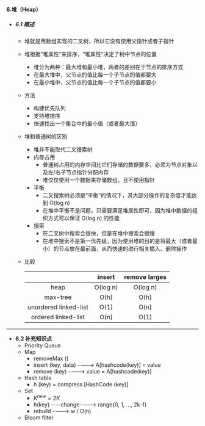 #### 6.堆（Heap）

* ##### 6.1 概述

  * 堆就是用数组实现的二叉树，所以它没有使用父指针或者子指针

  * 堆根据“堆属性”来排序，“堆属性”决定了树中节点的位置
    * 堆分为两种：最大堆和最小堆，两者的差别在于节点的排序方式
    * 在最大堆中，父节点的值比每一个子节点的值都要大
    * 在最小堆中，父节点的值比每一个子节点的值都要小
    
  * 方法
    * 构建优先队列
    * 支持堆排序
    * 快速找出一个集合中的最小值（或者最大值）
    
  * 堆和普通树的区别
    * 堆并不能取代二叉搜索树
    * 内存占用
      * 普通树占用的内存空间比它们存储的数据要多，必须为节点对象以及左/右子节点指针分配内存
      * 堆仅仅使用一个数据来存储数组，且不使用指针
    * 平衡
      * 二叉搜索树必须是“平衡”的情况下，其大部分操作的复杂度才能达到 O(log n)
      * 在堆中平衡不是问题，只需要满足堆属性即可，因为堆中数据的组织方式可以保证 O(log n) 的性能
    * 搜索
      * 在二叉树中搜索会很快，但是在堆中搜索会很慢
      * 在堆中搜索不是第一优先级，因为使用堆的目的是将最大（或者最小）的节点放在最前面，从而快速的进行相关插入、删除操作
    
  * 比较

    |                       |  insert  | remove larges |
    | :-------------------: | :------: | :-----------: |
    |         heap          | O(log n) |   O(log n)    |
    |       max-tree        |   O(h)   |     O(h)      |
    | unordered linked-list |   O(1)   |     O(n)      |
    |  ordered linked-list  |   O(n)   |     O(1)      |


---

* **6.2 补充知识点**
  * Priority Queue
  * Map
    * removeMax ()
    * insert (key, data)    ---->    A[hashcode(key)] = value
    * remove (key)    ---->    value = A[hashcode(key)]
  * Hash table
    * h (key) = compress [HashCode (key)]
  * Set
    * $K^{new} = 2K$
    * h(key)    ----change---->    range{0, 1, ..., 2k-1}
    * rebuild    ---->    w / O(n)
  * Bloom filter

